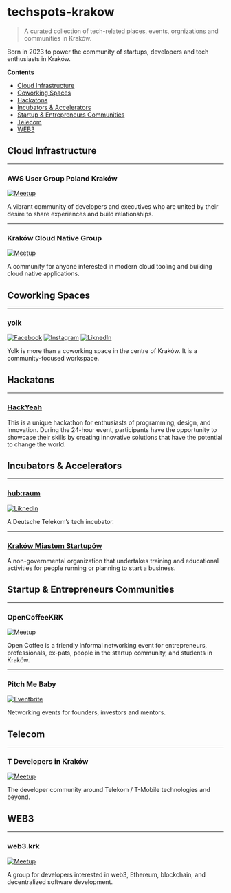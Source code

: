 # techspots-krakow

> A curated collection of tech-related places, events, orgnizations and communities in Kraków.

Born in 2023 to power the community of startups, developers and tech enthusiasts in Kraków.

**Contents**

- [Cloud Infrastructure](#cloud-infrastructure)
- [Coworking Spaces](#coworking-spaces)
- [Hackatons](#hackatons)
- [Incubators & Accelerators](#incubators--accelerators)
- [Startup & Entrepreneurs Communities](#startup--entrepreneurs-communities)
- [Telecom](#telecom)
- [WEB3](#web3)


## Cloud Infrastructure

---
### AWS User Group Poland Kraków

[![Meetup](https://img.shields.io/badge/Meetup-f64363?logo=meetup&logoColor=white)](https://www.meetup.com/aws-user-group-krakow/)

A vibrant community of developers and executives who are united by their desire to share experiences and build relationships.

---
### Kraków Cloud Native Group

[![Meetup](https://img.shields.io/badge/Meetup-f64363?logo=meetup&logoColor=white)](https://www.meetup.com/krakow-cloud-native/)

A community for anyone interested in modern cloud tooling and building cloud native applications.


## Coworking Spaces

---
### [yolk](https://yolkfolk.pl)

[![Facebook](https://img.shields.io/badge/Facebook-%231877F2.svg?logo=Facebook&logoColor=white)](https://www.facebook.com/yolkkrakow)
[![Instagram](https://img.shields.io/badge/Instagram-%23E4405F.svg?logo=Instagram&logoColor=white)](https://www.instagram.com/yolk.krakow/)
[![LiknedIn](https://img.shields.io/badge/LinkedIn-%230077B5.svg?logo=linkedin&logoColor=white)](https://www.linkedin.com/company/yolkkrakow/)

Yolk is more than a coworking space in the centre of Kraków. It is a community-focused workspace.


## Hackatons

---
### [HackYeah](https://hackyeah.pl)

This is a unique hackathon for enthusiasts of programming, design, and innovation. During the 24-hour event, participants have the opportunity to showcase their skills by creating innovative solutions that have the potential to change the world.


## Incubators & Accelerators

---
### [hub:raum](https://www.hubraum.com)

[![LiknedIn](https://img.shields.io/badge/LinkedIn-%230077B5.svg?logo=linkedin&logoColor=white)](https://www.linkedin.com/company/hubraumdt/)

A Deutsche Telekom’s tech incubator.

---
### [Kraków Miastem Startupów](https://kms.org.pl)

A non-governmental organization that undertakes training and educational activities for people running or planning to start a business.


## Startup & Entrepreneurs Communities

---
### OpenCoffeeKRK

[![Meetup](https://img.shields.io/badge/Meetup-f64363?logo=meetup&logoColor=white)](https://www.meetup.com/opencoffekrakow/)

Open Coffee is a friendly informal networking event for entrepreneurs, professionals, ex-pats, people in the startup community, and students in Kraków.

---
### Pitch Me Baby

[![Eventbrite](https://img.shields.io/badge/Eventbrite-ff8000?logo=eventbrite&logoColor=white)](https://www.eventbrite.co.uk/o/pitch-me-baby-63060725583)

Networking events for founders, investors and mentors.


## Telecom

---
### T Developers in Kraków

[![Meetup](https://img.shields.io/badge/Meetup-f64363?logo=meetup&logoColor=white)](https://www.meetup.com/t-developers-krakow/)

The developer community around Telekom / T-Mobile technologies and beyond.


## WEB3

---
### web3.krk

[![Meetup](https://img.shields.io/badge/Meetup-f64363?logo=meetup&logoColor=white)](https://www.meetup.com/web3-krk/)

A group for developers interested in web3, Ethereum, blockchain, and decentralized software development.
